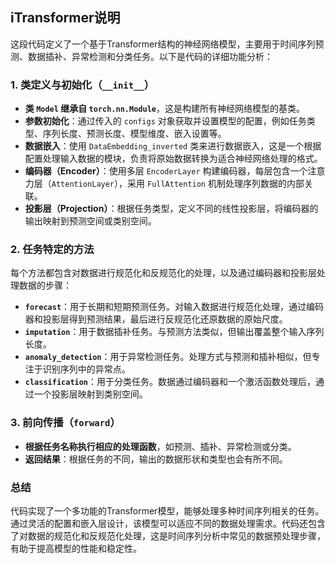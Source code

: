 ## iTransformer说明
这段代码定义了一个基于Transformer结构的神经网络模型，主要用于时间序列预测、数据插补、异常检测和分类任务。以下是代码的详细功能分析：

### 1. 类定义与初始化（`__init__`）
- **类 `Model` 继承自 `torch.nn.Module`**，这是构建所有神经网络模型的基类。
- **参数初始化**：通过传入的 `configs` 对象获取并设置模型的配置，例如任务类型、序列长度、预测长度、模型维度、嵌入设置等。
- **数据嵌入**：使用 `DataEmbedding_inverted` 类来进行数据嵌入，这是一个根据配置处理输入数据的模块，负责将原始数据转换为适合神经网络处理的格式。
- **编码器（Encoder）**：使用多层 `EncoderLayer` 构建编码器，每层包含一个注意力层（`AttentionLayer`），采用 `FullAttention` 机制处理序列数据的内部关联。
- **投影层（Projection）**：根据任务类型，定义不同的线性投影层，将编码器的输出映射到预测空间或类别空间。

### 2. 任务特定的方法
每个方法都包含对数据进行规范化和反规范化的处理，以及通过编码器和投影层处理数据的步骤：
- **`forecast`**：用于长期和短期预测任务。对输入数据进行规范化处理，通过编码器和投影层得到预测结果，最后进行反规范化还原数据的原始尺度。
- **`imputation`**：用于数据插补任务。与预测方法类似，但输出覆盖整个输入序列长度。
- **`anomaly_detection`**：用于异常检测任务。处理方式与预测和插补相似，但专注于识别序列中的异常点。
- **`classification`**：用于分类任务。数据通过编码器和一个激活函数处理后，通过一个投影层映射到类别空间。

### 3. 前向传播（`forward`）
- **根据任务名称执行相应的处理函数**，如预测、插补、异常检测或分类。
- **返回结果**：根据任务的不同，输出的数据形状和类型也会有所不同。

### 总结
代码实现了一个多功能的Transformer模型，能够处理多种时间序列相关的任务。通过灵活的配置和嵌入层设计，该模型可以适应不同的数据处理需求。代码还包含了对数据的规范化和反规范化处理，这是时间序列分析中常见的数据预处理步骤，有助于提高模型的性能和稳定性。
